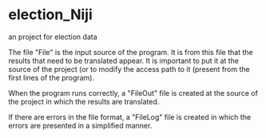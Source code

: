 # election_Niji
an project for election data

The file "File" is the input source of the program. It is from this file that the results that need to be translated appear. It is important to put it at the source of the project (or to modify the access path to it (present from the first lines of the program).

When the program runs correctly, a "FileOut" file is created at the source of the project in which the results are translated.

If there are errors in the file format, a "FileLog" file is created in which the errors are presented in a simplified manner.



